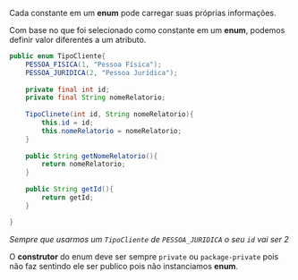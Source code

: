 Cada constante em um **enum** pode carregar suas próprias informações.

Com base no que foi selecionado como constante em um **enum**, podemos definir valor diferentes a um atributo.

```Java
public enum TipoCliente{
	PESSOA_FISICA(1, "Pessoa Física");
	PESSOA_JURIDICA(2, "Pessoa Jurídica");
	
	private final int id;
	private final String nomeRelatorio;
	
	TipoClinete(int id, String nomeRelatorio){
		this.id = id;
		this.nomeRelatorio = nomeRelatorio;
	}
	
	public String getNomeRelatorio(){
		return nomeRelatorio;
	}
	
	public String getId(){
		return getId;
	}

}

```
*Sempre que usarmos um `TipoCliente` de `PESSOA_JURIDICA` o seu `id` vai ser 2*

O **construtor** do enum deve ser sempre `private` ou `package-private` pois não faz sentindo ele ser publico pois não instanciamos **enum**.